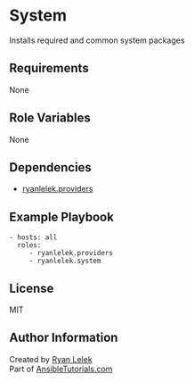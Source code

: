System
======

Installs required and common system packages

Requirements
------------

None

Role Variables
--------------

None

Dependencies
------------

- [ryanlelek.providers](https://galaxy.ansible.com/ryanlelek/providers/)

Example Playbook
----------------

    - hosts: all
      roles:
         - ryanlelek.providers
         - ryanlelek.system

License
-------

MIT

Author Information
------------------

Created by [Ryan Lelek](https://www.ryanlelek.com)  
Part of [AnsibleTutorials.com](http://www.ansibletutorials.com)
